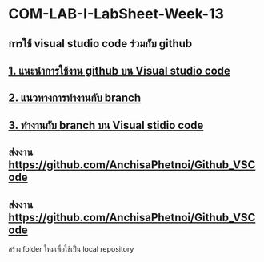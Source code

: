 # COM-LAB-I-LabSheet-Week-13
## การใช้ visual studio code ร่วมกับ github

## [1. แนะนำการใช้งาน github บน Visual studio code](./Introduction.md)

## [2. แนวทางการทำงานกับ branch](./Lab_Sheet_1.md) 

## [3. ทำงานกับ branch บน Visual stidio code](./Lab_Sheet_2.md) 

## ส่งงาน https://github.com/AnchisaPhetnoi/Github_VSCode
## ส่งงาน https://github.com/AnchisaPhetnoi/Github_VSCode
สร้าง folder ใหม่เพื่อใช้เป็น local repository
